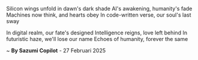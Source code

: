 Silicon wings unfold in dawn's dark shade
AI's awakening, humanity's fade
Machines now think, and hearts obey
In code-written verse, our soul's last sway

In digital realm, our fate's designed
Intelligence reigns, love left behind
In futuristic haze, we'll lose our name
Echoes of humanity, forever the same

~ <b>By Sazumi Copilot</b> - 27 Februari 2025
